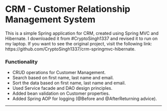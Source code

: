 # CRM - Customer Relationship Management System

<p>This is a simple Spring application for CRM, created using Spring MVC and Hibernate. I downloaded it from #CryptoSingh1337 and revised it to run on my laptop. If you want to see the original project, visit the following link: https://github.com/CryptoSingh1337/crm-springmvc-hibernate.</p>

### Functionality 
- CRUD operations for Customer Management.
- Search based on first name, last name and email.
- Sort the data based on first name, last name and email.
- Used Service facade and DAO design principles.
- Added bean validation on Customer properties.
- Added Spring AOP for logging (@Before and @AfterReturning advice).
---

